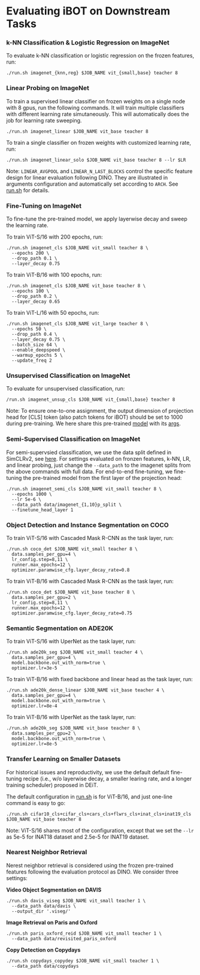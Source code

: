 # Evaluating iBOT on Downstream Tasks

### k-NN Classification & Logistic Regression on ImageNet
To evaluate k-NN classification or logistic regression on the frozen features, run:
```
./run.sh imagenet_{knn,reg} $JOB_NAME vit_{small,base} teacher 8
```

### Linear Probing on ImageNet
To train a supervised linear classifier on frozen weights on a single node with 8 gpus, run the following commands. It will train multiple classifiers with different learning rate simutaneously. This will automatically does the job for learning rate sweeping.
```
./run.sh imagenet_linear $JOB_NAME vit_base teacher 8
```
To train a single classifier on frozen weights with customized learning rate, run:
```
./run.sh imagenet_linear_solo $JOB_NAME vit_base teacher 8 --lr $LR
```

Note: `LINEAR_AVGPOOL` and `LINEAR_N_LAST_BLOCKS` control the specific feature design for linear evaluation following DINO. They are illustrated in arguments configuration and automatically set according to `ARCH`. See [run.sh](https://github.com/bytedance/ibot/blob/main/run.sh) for details.

### Fine-Tuning on ImageNet

To fine-tune the pre-trained model, we apply layerwise decay and sweep the learning rate. 

To train ViT-S/16 with 200 epochs, run:
```
./run.sh imagenet_cls $JOB_NAME vit_small teacher 8 \
  --epochs 200 \
  --drop_path 0.1 \
  --layer_decay 0.75
```
To train ViT-B/16 with 100 epochs, run:
```
./run.sh imagenet_cls $JOB_NAME vit_base teacher 8 \
  --epochs 100 \
  --drop_path 0.2 \
  --layer_decay 0.65
```
To train ViT-L/16 with 50 epochs, run:
```
./run.sh imagenet_cls $JOB_NAME vit_large teacher 8 \
  --epochs 50 \
  --drop_path 0.4 \
  --layer_decay 0.75 \
  --batch_size 64 \
  --enable_deepspeed \
  --warmup_epochs 5 \
  --update_freq 2
```

### Unsupervised Classification on ImageNet
To evaluate for unsupervised classification, run:
```
/run.sh imagenet_unsup_cls $JOB_NAME vit_{small,base} teacher 8
``` 
Note: To ensure one-to-one assignment, the output dimension of projection head for [CLS] token (also patch tokens for iBOT) should be set to 1000 during pre-training. We here share this pre-trained [model](https://drive.google.com/file/d/19VZnL0u-oT0dyv-6dGWKNiC43t4V9AJ_/view?usp=sharing) with its [args](https://drive.google.com/file/d/1kir84n1fyAZEfFc-H-N3SsTZNKuv44Ai/view?usp=sharing).

### Semi-Supervised Classification on ImageNet

For semi-supervsied classification, we use the data split defined in SimCLRv2, see [here](https://github.com/google-research/simclr/tree/master/imagenet_subsets). For settings evaluated on fronzen features, k-NN, LR, and linear probing, just change the `--data_path` to the imagenet splits from the above commands with full data. For end-to-end fine-tuning, we fine-tuning the pre-trained model from the first layer of the projection head:
```
./run.sh imagenet_semi_cls $JOB_NAME vit_small teacher 8 \
  --epochs 1000 \
  --lr 5e-6 \
  --data_path data/imagenet_{1,10}p_split \
  --finetune_head_layer 1
```

### Object Detection and Instance Segmentation on COCO

To train ViT-S/16 with Cascaded Mask R-CNN as the task layer, run:
```
./run.sh coco_det $JOB_NAME vit_small teacher 8 \
  data.samples_per_gpu=4 \
  lr_config.step=8,11 \
  runner.max_epochs=12 \
  optimizer.paramwise_cfg.layer_decay_rate=0.8
```

To train ViT-B/16 with Cascaded Mask R-CNN as the task layer, run: 
```
./run.sh coco_det $JOB_NAME vit_base teacher 8 \
  data.samples_per_gpu=2 \
  lr_config.step=8,11 \
  runner.max_epochs=12 \
  optimizer.paramwise_cfg.layer_decay_rate=0.75
```

### Semantic Segmentation on ADE20K

To train ViT-S/16 with UperNet as the task layer, run:
```
./run.sh ade20k_seg $JOB_NAME vit_small teacher 4 \
  data.samples_per_gpu=4 \
  model.backbone.out_with_norm=true \
  optimizer.lr=3e-5
```

To train ViT-B/16 with fixed backbone and linear head as the task layer, run:
```
./run.sh ade20k_dense_linear $JOB_NAME vit_base teacher 4 \
  data.samples_per_gpu=4 \
  model.backbone.out_with_norm=true \
  optimizer.lr=8e-4
```

To train ViT-B/16 with UperNet as the task layer, run:
```
./run.sh ade20k_seg $JOB_NAME vit_base teacher 8 \
  data.samples_per_gpu=2 \
  model.backbone.out_with_norm=true \
  optimizer.lr=8e-5
```

### Transfer Learning on Smaller Datasets

For historical issues and reproductivity, we use the default default fine-tuning recipe (i.e., w/o layerwise decay, a smaller learing rate, and a longer training scheduler) proposed in DEiT.

The default configuration in [run.sh](https://github.com/bytedance/ibot/blob/main/run.sh) is for ViT-B/16, and just one-line command is easy to go:
```
./run.sh cifar10_cls+cifar_cls+cars_cls+flwrs_cls+inat_cls+inat19_cls $JOB_NAME vit_base teacher 8
```
Note: ViT-S/16 shares most of the configuration, except that we set the `--lr` as 5e-5 for INAT18 dataset and 2.5e-5 for INAT19 dataset. 

### Nearest Neighbor Retrieval

Nerest neighbor retrieval is considered using the frozen pre-trained features following the evaluation protocol as DINO. We consider three settings:

**Video Object Segmentation on DAVIS**  
```
./run.sh davis_viseg $JOB_NAME vit_small teacher 1 \
  --data_path data/davis \
  --output_dir '.viseg/'
```

**Image Retrieval on Paris and Oxford** 
```
./run.sh paris_oxford_reid $JOB_NAME vit_small teacher 1 \
  --data_path data/revisited_paris_oxford
```

**Copy Detection on Copydays** 
```
./run.sh copydays_copydey $JOB_NAME vit_small teacher 1 \
  --data_path data/copydays
```